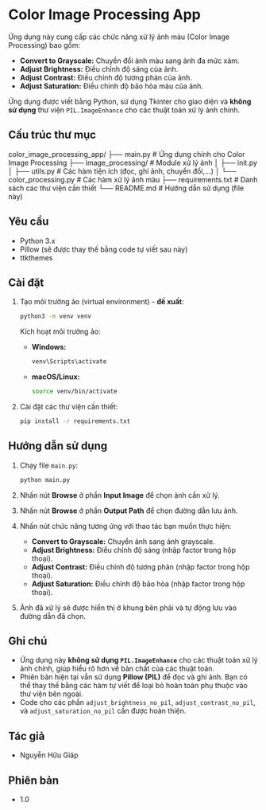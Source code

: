 # Color Image Processing App

Ứng dụng này cung cấp các chức năng xử lý ảnh màu (Color Image Processing) bao gồm:

- **Convert to Grayscale:** Chuyển đổi ảnh màu sang ảnh đa mức xám.
- **Adjust Brightness:** Điều chỉnh độ sáng của ảnh.
- **Adjust Contrast:** Điều chỉnh độ tương phản của ảnh.
- **Adjust Saturation:** Điều chỉnh độ bão hòa màu của ảnh.

Ứng dụng được viết bằng Python, sử dụng Tkinter cho giao diện và **không sử dụng** thư viện `PIL.ImageEnhance` cho các thuật toán xử lý ảnh chính.

## Cấu trúc thư mục

color_image_processing_app/
├── main.py # Ứng dụng chính cho Color Image Processing
├── image_processing/ # Module xử lý ảnh
│ ├── init.py
│ ├── utils.py # Các hàm tiện ích (đọc, ghi ảnh, chuyển đổi,...)
│ └── color_processing.py # Các hàm xử lý ảnh màu
├── requirements.txt # Danh sách các thư viện cần thiết
└── README.md # Hướng dẫn sử dụng (file này)

## Yêu cầu

- Python 3.x
- Pillow (sẽ được thay thế bằng code tự viết sau này)
- ttkthemes

## Cài đặt

1.  Tạo môi trường ảo (virtual environment) - **đề xuất**:

    ```bash
    python3 -m venv venv
    ```

    Kích hoạt môi trường ảo:

    - **Windows:**

      ```bash
      venv\Scripts\activate
      ```

    - **macOS/Linux:**

      ```bash
      source venv/bin/activate
      ```

2.  Cài đặt các thư viện cần thiết:

    ```bash
    pip install -r requirements.txt
    ```

## Hướng dẫn sử dụng

1.  Chạy file `main.py`:

    ```bash
    python main.py
    ```

2.  Nhấn nút **Browse** ở phần **Input Image** để chọn ảnh cần xử lý.
3.  Nhấn nút **Browse** ở phần **Output Path** để chọn đường dẫn lưu ảnh.
4.  Nhấn nút chức năng tương ứng với thao tác bạn muốn thực hiện:
    - **Convert to Grayscale:** Chuyển ảnh sang ảnh grayscale.
    - **Adjust Brightness:** Điều chỉnh độ sáng (nhập factor trong hộp thoại).
    - **Adjust Contrast:** Điều chỉnh độ tương phản (nhập factor trong hộp thoại).
    - **Adjust Saturation:** Điều chỉnh độ bão hòa (nhập factor trong hộp thoại).
5.  Ảnh đã xử lý sẽ được hiển thị ở khung bên phải và tự động lưu vào đường dẫn đã chọn.

## Ghi chú

- Ứng dụng này **không sử dụng `PIL.ImageEnhance`** cho các thuật toán xử lý ảnh chính, giúp hiểu rõ hơn về bản chất của các thuật toán.
- Phiên bản hiện tại vẫn sử dụng **Pillow (PIL)** để đọc và ghi ảnh. Bạn có thể thay thế bằng các hàm tự viết để loại bỏ hoàn toàn phụ thuộc vào thư viện bên ngoài.
- Code cho các phần `adjust_brightness_no_pil`, `adjust_contrast_no_pil`, và `adjust_saturation_no_pil` cần được hoàn thiện.

## Tác giả

- Nguyễn Hữu Giáp

## Phiên bản

- 1.0
